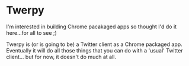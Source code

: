 Twerpy
======

I'm interested in building Chrome pacakaged apps so thought I'd do it here...for all to see ;)

Twerpy is (or is going to be) a Twitter client as a Chrome packaged app. Eventually it will do all those things that 
you can do with a 'usual' Twitter client... but for now, it doesn't do much at all.